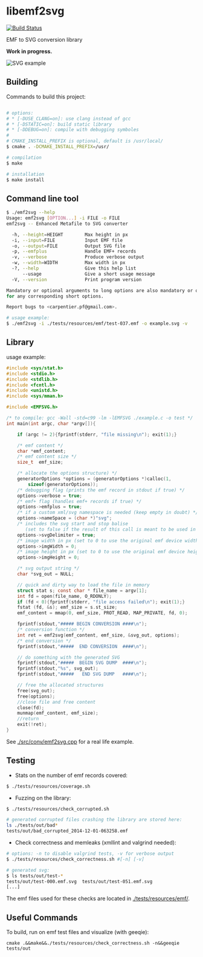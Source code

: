 libemf2svg
==========

[![Build Status](https://travis-ci.org/kakwa/libemf2svg.svg?branch=master)](https://travis-ci.org/kakwa/libemf2svg)

EMF to SVG conversion library

**Work in progress.**

![SVG example](https://cdn.rawgit.com/kakwa/libemf2svg/master/goodies/out-example.svg)

Building
--------

Commands to build this project:

```bash

# options: 
# * [-DUSE_CLANG=on]: use clang instead of gcc
# * [-DSTATIC=on]: build static library
# * [-DDEBUG=on]: compile with debugging symboles
#
# CMAKE_INSTALL_PREFIX is optional, default is /usr/local/
$ cmake . -DCMAKE_INSTALL_PREFIX=/usr/

# compilation
$ make

# installation
$ make install
```

Command line tool
-----------------

```bash
$ ./emf2svg --help
Usage: emf2svg [OPTION...] -i FILE -o FILE
emf2svg -- Enhanced Metafile to SVG converter

  -h, --height=HEIGHT        Max height in px
  -i, --input=FILE           Input EMF file
  -o, --output=FILE          Output SVG file
  -p, --emfplus              Handle EMF+ records
  -v, --verbose              Produce verbose output
  -w, --width=WIDTH          Max width in px
  -?, --help                 Give this help list
      --usage                Give a short usage message
  -V, --version              Print program version

Mandatory or optional arguments to long options are also mandatory or optional
for any corresponding short options.

Report bugs to <carpentier.pf@gmail.com>.

# usage example:
$ ./emf2svg -i ./tests/resources/emf/test-037.emf -o example.svg -v
```

Library
-------

usage example:

```C
#include <sys/stat.h>
#include <stdio.h>
#include <stdlib.h>
#include <fcntl.h>
#include <unistd.h>
#include <sys/mman.h>

#include <EMFSVG.h>

/* to compile: gcc -Wall -std=c99 -lm -lEMFSVG ./example.c -o test */
int main(int argc, char *argv[]){

    if (argc != 2){fprintf(stderr, "file missing\n"); exit(1);}

    /* emf content */
    char *emf_content;
    /* emf content size */
    size_t  emf_size;

    /* allocate the options structure) */
    generatorOptions *options = (generatorOptions *)calloc(1, 
        sizeof(generatorOptions));
    /* debugging flag (prints the emf record in stdout if true) */
    options->verbose = true;
    /* emf+ flag (handles emf+ records if true) */
    options->emfplus = true;
    /* if a custom xml/svg namespace is needed (keep empty in doubt) */
    options->nameSpace = (char *)"svg";
    /* includes the svg start and stop balise
       (set to false if the result of this call is meant to be used in another svg) */
    options->svgDelimiter = true;
    /* image width in px (set to 0 to use the original emf device width) */
    options->imgWidth = 0;
    /* image height in px (set to 0 to use the original emf device height) */
    options->imgHeight = 0;

    /* svg output string */
    char *svg_out = NULL;

    // quick and dirty way to load the file in memory
    struct stat s; const char * file_name = argv[1];
    int fd = open(file_name, O_RDONLY);
    if (fd < 0){fprintf(stderr, "file access failed\n"); exit(1);}
    fstat (fd, &s); emf_size = s.st_size;
    emf_content = mmap(0, emf_size, PROT_READ, MAP_PRIVATE, fd, 0);

    fprintf(stdout,"##### BEGIN CONVERSION ####\n");
    /* conversion function */
    int ret = emf2svg(emf_content, emf_size, &svg_out, options);
    /* end conversion */
    fprintf(stdout,"#####  END CONVERSION  ####\n");

    // do something with the generated SVG
    fprintf(stdout,"#####  BEGIN SVG DUMP  ####\n");
    fprintf(stdout,"%s", svg_out);
    fprintf(stdout,"#####   END SVG DUMP   ####\n");

    // free the allocated structures
    free(svg_out);
    free(options);
    //close file and free content
    close(fd);
    munmap(emf_content, emf_size);
    //return
    exit(!ret);
}
```

See [./src/conv/emf2svg.cpp](https://github.com/kakwa/libemf2svg/blob/master/src/conv/emf2svg.cpp) for a real life example.

Testing
-------

* Stats on the number of emf records covered:

```bash
$ ./tests/resources/coverage.sh
```

* Fuzzing on the library:

```bash
$ ./tests/resources/check_corrupted.sh

# generated corrupted files crashing the library are stored here:
ls ./tests/out/bad*
tests/out/bad_corrupted_2014-12-01-063258.emf

```

* Check correctness and memleaks (xmllint and valgrind needed):

```bash
# options: -n to disable valgrind tests, -v for verbose output
$ ./tests/resources/check_correctness.sh #[-n] [-v]

# generated svg:
$ ls tests/out/test-*
tests/out/test-000.emf.svg  tests/out/test-051.emf.svg
[...]
```

The emf files used for these checks are located in [./tests/resources/emf/](https://github.com/kakwa/libemf2svg/blob/master/tests/resources/emf/).

Useful Commands
---------------

To build, run on emf test files and visualize (with geeqie):
```
cmake .&&make&&./tests/resources/check_correctness.sh -n&&geeqie tests/out
```
